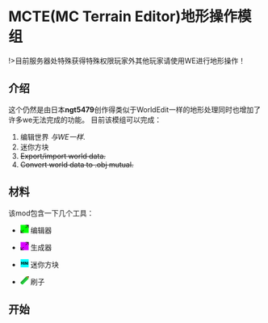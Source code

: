 # MCTE(MC Terrain Editor)地形操作模组

!>目前服务器处特殊获得特殊权限玩家外其他玩家请使用WE进行地形操作！

## 介绍

这个仍然是由日本**ngt5479**创作得类似于WorldEdit一样的地形处理同时也增加了许多we无法完成的功能。
目前该模组可以完成：

1. 编辑世界 *与WE一样*.
2. 迷你方块
3. ~~Export/import world data.~~
4. ~~Convert world data to .obj mutual.~~


## 材料

该mod包含一下几个工具：

- ![编辑器](../assets/images/mods/mcte/editor.png) 编辑器

- ![生成器](../assets/images/mods/mcte/generator.png) 生成器

- ![迷你方块](../assets/images/mods/mcte/itemMiniature.png) 迷你方块

- ![刷子](../assets/images/mods/mcte/painter.png) 刷子

## 开始
